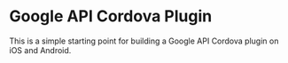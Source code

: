 Google API Cordova Plugin
======

This is a simple starting point for building a Google API Cordova plugin on iOS and Android.
